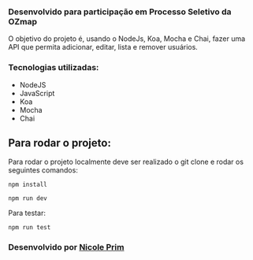 ### Desenvolvido para participação em Processo Seletivo da OZmap

O objetivo do projeto é, usando o NodeJs, Koa, Mocha e Chai, fazer uma API que permita adicionar, editar, lista e remover usuários.

### Tecnologias utilizadas:

- NodeJS
- JavaScript
- Koa
- Mocha
- Chai

## Para rodar o projeto:

Para rodar o projeto localmente deve ser realizado o git clone e rodar os seguintes comandos:
```
npm install 
```
```
npm run dev
```
Para testar:
```
npm run test
```

### Desenvolvido por <a href="https://www.linkedin.com/in/nicole-prim-478b6822b/"> Nicole Prim </a>

